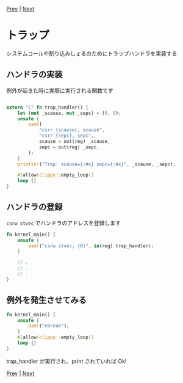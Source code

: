 [Prev](https://github.com/Ubugeeei/45minos/tree/master/040-put-string) | [Next](https://github.com/Ubugeeei/45minos/tree/master/060-context-switch)

# トラップ

システムコールや割り込みしょるのためにトラップハンドラを実装する

## ハンドラの実装

例外が起きた時に実際に実行される関数です

```rs

extern "C" fn trap_handler() {
    let (mut _scause, mut _sepc) = (0, 0);
    unsafe {
        asm!(
            "csrr {scause}, scause",
            "csrr {sepc}, sepc",
            scause = out(reg) _scause,
            sepc = out(reg) _sepc,
        );
    }
    println!("Trap: scause={:#x} sepc={:#x}", _scause, _sepc);

    #[allow(clippy::empty_loop)]
    loop {}
}
```

## ハンドラの登録

`csrw stvec` でハンドラのアドレスを登録します

```rs
fn kernel_main() {
    unsafe {
        asm!("csrw stvec, {0}", in(reg) trap_handler);
    }

    // .
    // .
    // .
}
```

## 例外を発生させてみる

```rs
fn kernel_main() {
    unsafe {
        asm!("ebreak");
    }
    #[allow(clippy::empty_loop)]
    loop {}
}

```

trap_handler が実行され、print されていれば Ok!

[Prev](https://github.com/Ubugeeei/45minos/tree/master/040-put-string) | [Next](https://github.com/Ubugeeei/45minos/tree/master/060-context-switch)
